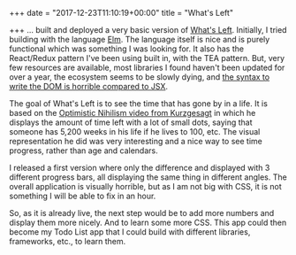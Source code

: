 +++
date = "2017-12-23T11:10:19+00:00"
title = "What's Left"

+++
... built and deployed a very basic version of [What's Left](https://whatsleft.netlify.com/). Initially, I tried building with the language [Elm](http://elm-lang.org/). The language itself is nice and is purely functional which was something I was looking for. It also has the React/Redux pattern I've been using built in, with the TEA pattern. But, very few resources are available, most libraries I found haven't been updated for over a year, the ecosystem seems to be slowly dying, and [the syntax to write the DOM is horrible compared to JSX](https://github.com/GuillaumeRochat/whatsleft/blob/elm/src/Main.elm#L53-L88).

The goal of What's Left is to see the time that has gone by in a life. It is based on the [Optimistic Nihilism video from Kurzgesagt](https://www.youtube.com/watch?v=MBRqu0YOH14) in which he displays the amount of time left with a lot of small dots, saying that someone has 5,200 weeks in his life if he lives to 100, etc. The visual representation he did was very interesting and a nice way to see time progress, rather than age and calendars.

I released a first version where only the difference and displayed with 3 different progress bars, all displaying the same thing in different angles. The overall application is visually horrible, but as I am not big with CSS, it is not something I will be able to fix in an hour.

So, as it is already live, the next step would be to add more numbers and display them more nicely. And to learn some more CSS. This app could then become my Todo List app that I could build with different libraries, frameworks, etc., to learn them.